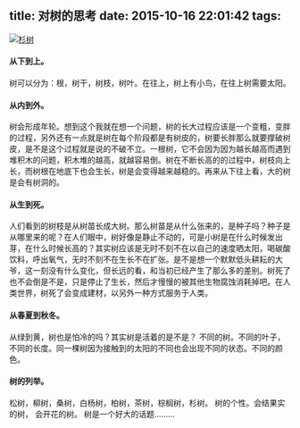 title: 对树的思考
date: 2015-10-16 22:01:42
tags:
---
[![杉树](http://7xkghz.com1.z0.glb.clouddn.com/101602_shanshu.jpg "杉树")](http://7xkghz.com1.z0.glb.clouddn.com/1016_shanshu.jpg "杉树")
#### 从下到上。
树可以分为：根，树干，树枝，树叶。在往上，树上有小鸟，在往上树需要太阳。
#### 从内到外。
树会形成年轮。想到这个我就在想一个问题，树的长大过程应该是一个变粗，变胖的过程，另外还有一点就是树在每个阶段都是有树皮的，树要长胖那么就要撑破树皮，是不是这个过程就是说的不破不立。一根树，它不会因为因为越长越高而遇到堆积木的问题，积木堆的越高，就越容易倒。树在不断长高的的过程中，树枝向上长，而树根在地底下也会生长，树是会变得越来越稳的。再来从下往上看，大的树是会有树洞的。
#### 从生到死。
人们看到的树枝是从树苗长成大树。那么树苗是从什么张来的，是种子吗？种子是从哪里来的呢？在人们眼中，树好像是静止不动的，可是小树是在什么时候发出芽，在什么时候长高的？其实树应该是无时不刻不在以自己的速度晒太阳，喝碳酸饮料，呼出氧气，无时不刻不在生长不在扩张。是不是想一个默默低头耕耘的大爷，这一刻没有什么变化，但长远的看，和当初已经产生了那么多的差别。树死了也不会倒是不是，只是停止了生长，然后才慢慢的被其他生物腐蚀消耗掉吧。在人类世界，树死了会变成建材，以另外一种方式服务于人类。
#### 从春夏到秋冬。
从绿到黄，树也是怕冷的吗？其实树是活着的是不是？
不同的树。不同的叶子，不同的长度。同一棵树因为接触到的太阳的不同也会出现不同的状态。不同的颜色。
#### 树的列举。
松树，柳树，桑树，白杨树，柏树，茶树，棕榈树，杉树。
树的个性。会结果实的树， 会开花的树。
树是一个好大的话题………